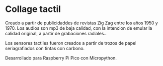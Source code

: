 # Collage tactil

Creado a partir de publicidaddes de revistas Zig Zag entre los años 1950 y 1970.
Los audios son mp3 de baja calidad, con la intencion de emular la calidad original, a partir de grabaciones radiales..

Los sensores tactiles fueron creados a partir de trozos de papel seriagrafiados con tintas con carbono.

Desarrollado para Raspberry Pi Pico con Micropython.
